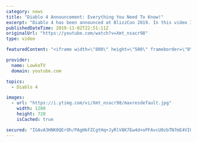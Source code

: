 ```yaml
---
category: news
title: "Diablo 4 Announcement: Everything You Need To Know!"
excerpt: "Diablo 4 has been announced at BlizzCon 2019. In this video I go over everything you need to know about this upcoming Blizzard Entertainment game."
publishedDateTime: 2019-11-02T22:51:11Z
originalUrl: "https://youtube.com/watch?v=Xmt_nsacr98"
type: video

featuredContent: "<iframe width=\"800\" height=\"500\" frameborder=\"0\" src=\"https://www.youtube.com/embed/Xmt_nsacr98\" allow=\"accelerometer; autoplay; encrypted-media; gyroscope; picture-in-picture\" allowfullscreen></iframe>"

provider:
  name: LowkoTV
  domain: youtube.com

topics:
  - Diablo 4

images:
  - url: "https://i.ytimg.com/vi/Xmt_nsacr98/maxresdefault.jpg"
    width: 1280
    height: 720
    isCached: true

secured: "IGAvA3HNK0QErOh/PAgHkFZCgtHq+JyRlV8K7Ew4d+oPFAvcU0zbTN7mE4VI0d79zVsFYda64nxPr8XznIU/zpTJz7MhSY5lgcFaj6aik2kWeb6tkiC3PFbf2c4KnD6B2fcJOyPhMwYOtXJH/c8/qmHwBM28mpC0qGJoIu1j8Dbt4TJJhyLCLRql4wnLX+LTHzAdEyE65OxEhtpe9jW7vKpwOcAaIre9z8YbB7Jj0b2Vwgh39t3inmO9dyUgpGa0knJwxzOGCkleMfiVxpmLIa8wKi3w1e8Q48u4NQ74VC7lqgHX4OZxwrS7oK53HPp8CqznJe4HfSwuCjJNx2SoMhOWlESK/tRp6/pWRxZAWboSUZd67ot8IB5C421u1XfnKcdgM/Z5QwQRcnwNf+hF+rfustWhIliBj6TnPVltfTTVurv+mz189I5EbAgStBWB;H+M3CsyjpJiC0a63RcyAyA=="
---
```


